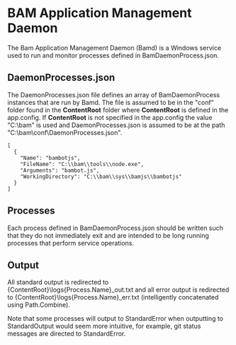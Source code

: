 ﻿# BAM Application Management Daemon

The Bam Application Management Daemon (Bamd) is a Windows service used to run and
monitor processes defined in BamDaemonProcess.json.  

## DaemonProcesses.json

The DaemonProcesses.json file defines an array of BamDaemonProcess instances
that are run by Bamd.  The file is assumed to be in the "conf" folder found in the 
**ContentRoot** folder where **ContentRoot** is defined in the app.config.  If
**ContentRoot** is not specified in the app.config the value "C:\bam" is used
and DaemonProcesses.json is assumed to be at the path "C:\bam\conf\DaemonProcesses.json".

```
[
  {
    "Name": "bambotjs",
    "FileName": "C:\\bam\\tools\\node.exe",
    "Arguments": "bambot.js",
    "WorkingDirectory": "C:\\bam\\sys\\bamjs\\bambotjs"
  }
]
```

## Processes
Each process defined in BamDaemonProcess.json should be written such that they do not 
immediately exit and are intended to be long running processes that perform service operations.

## Output
All standard output is redirected to {ContentRoot}\logs\{Process.Name}_out.txt and 
all error output is redirected to {ContentRoot}\logs\{Process.Name}_err.txt (intelligently 
concatenated using Path.Combine).

Note that some processes will output to StandardError when outputting to StandardOutput
would seem more intuitive, for example, git status messages are directed to StandardError.

